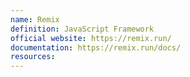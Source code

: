 ```yaml
---
name: Remix
definition: JavaScript Framework
official website: https://remix.run/
documentation: https://remix.run/docs/
resources:
---
```

